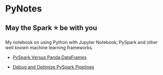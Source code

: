 # PyNotes

## May the Spark :star: be with you

My notebook on using Python with Jupyter Notebook, PySpark and other well known machine learning frameworks.

- [PySpark Versus Panda DataFrames](PySpark_VS_Panda_DataFrame/PySpark.md)

- [Debug and Optimize PySpark Pipelines](DebugPySpark/Readme.md)
